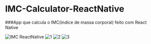 # IMC-Calculator-ReactNative
 ###App que calcula o IMC(indice de massa corporal) feito com React Native
 
![IMC ReactNative](https://user-images.githubusercontent.com/105875989/201987639-437856c5-a5d1-4cb0-bc69-c758aba761ea.gif)
![1](https://user-images.githubusercontent.com/105875989/201987690-f8047ed3-9db4-4c67-bf82-c16868623083.png)
![2](https://user-images.githubusercontent.com/105875989/201987698-c05065ec-ec14-4073-b59c-3c604da70d31.png)
![3](https://user-images.githubusercontent.com/105875989/201987703-6ca37064-7c74-41cb-bc25-ffbd2483327b.png)
